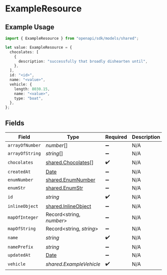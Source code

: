# ExampleResource

## Example Usage

```typescript
import { ExampleResource } from "openapi/sdk/models/shared";

let value: ExampleResource = {
  chocolates: [
    {
      description: "successfully that broadly dishearten until",
    },
  ],
  id: "<id>",
  name: "<value>",
  vehicle: {
    length: 8030.15,
    name: "<value>",
    type: "boat",
  },
};
```

## Fields

| Field                                                                                         | Type                                                                                          | Required                                                                                      | Description                                                                                   |
| --------------------------------------------------------------------------------------------- | --------------------------------------------------------------------------------------------- | --------------------------------------------------------------------------------------------- | --------------------------------------------------------------------------------------------- |
| `arrayOfNumber`                                                                               | *number*[]                                                                                    | :heavy_minus_sign:                                                                            | N/A                                                                                           |
| `arrayOfString`                                                                               | *string*[]                                                                                    | :heavy_minus_sign:                                                                            | N/A                                                                                           |
| `chocolates`                                                                                  | [shared.Chocolates](../../../sdk/models/shared/chocolates.md)[]                               | :heavy_check_mark:                                                                            | N/A                                                                                           |
| `createdAt`                                                                                   | [Date](https://developer.mozilla.org/en-US/docs/Web/JavaScript/Reference/Global_Objects/Date) | :heavy_minus_sign:                                                                            | N/A                                                                                           |
| `enumNumber`                                                                                  | [shared.EnumNumber](../../../sdk/models/shared/enumnumber.md)                                 | :heavy_minus_sign:                                                                            | N/A                                                                                           |
| `enumStr`                                                                                     | [shared.EnumStr](../../../sdk/models/shared/enumstr.md)                                       | :heavy_minus_sign:                                                                            | N/A                                                                                           |
| `id`                                                                                          | *string*                                                                                      | :heavy_check_mark:                                                                            | N/A                                                                                           |
| `inlineObject`                                                                                | [shared.InlineObject](../../../sdk/models/shared/inlineobject.md)                             | :heavy_minus_sign:                                                                            | N/A                                                                                           |
| `mapOfInteger`                                                                                | Record<string, *number*>                                                                      | :heavy_minus_sign:                                                                            | N/A                                                                                           |
| `mapOfString`                                                                                 | Record<string, *string*>                                                                      | :heavy_minus_sign:                                                                            | N/A                                                                                           |
| `name`                                                                                        | *string*                                                                                      | :heavy_check_mark:                                                                            | N/A                                                                                           |
| `namePrefix`                                                                                  | *string*                                                                                      | :heavy_minus_sign:                                                                            | N/A                                                                                           |
| `updatedAt`                                                                                   | [Date](https://developer.mozilla.org/en-US/docs/Web/JavaScript/Reference/Global_Objects/Date) | :heavy_minus_sign:                                                                            | N/A                                                                                           |
| `vehicle`                                                                                     | *shared.ExampleVehicle*                                                                       | :heavy_check_mark:                                                                            | N/A                                                                                           |
